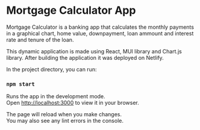 # Mortgage Calculator App


 Mortgage Calculator is a banking app that calculates the monthly payments in a graphical chart, home value, downpayment, loan ammount and interest rate and tenure of the loan. 
 
 This dynamic application is made using React, MUI library and Chart.js library. After building the application it was deployed on Netlify.


In the project directory, you can run:

### `npm start`

Runs the app in the development mode.\
Open [http://localhost:3000](http://localhost:3000) to view it in your browser.

The page will reload when you make changes.\
You may also see any lint errors in the console.

